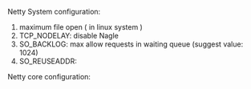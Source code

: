 Netty System configuration:
  1. maximum file open ( in linux system )
  2. TCP_NODELAY: disable Nagle
  3. SO_BACKLOG: max allow requests in waiting queue (suggest value: 1024)
  4. SO_REUSEADDR: 

Netty core configuration:

